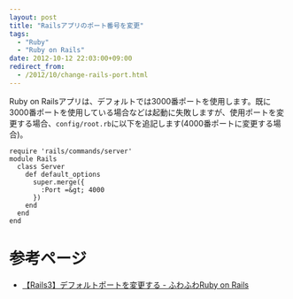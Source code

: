 ```yaml
---
layout: post
title: "Railsアプリのポート番号を変更"
tags:
  - "Ruby"
  - "Ruby on Rails"
date: 2012-10-12 22:03:00+09:00
redirect_from:
  - /2012/10/change-rails-port.html
---
```


Ruby on Railsアプリは、デフォルトでは3000番ポートを使用します。既に3000番ポートを使用している場合などは起動に失敗しますが、使用ポートを変更する場合、`config/root.rb`に以下を追記します(4000番ポートに変更する場合)。

```
require 'rails/commands/server'
module Rails
  class Server
    def default_options
      super.merge({
        :Port =&gt; 4000
      })
    end
  end
end
```

# 参考ページ

* [【Rails3】デフォルトポートを変更する - ふわふわRuby on Rails](http://d.hatena.ne.jp/zucay/20111121/1321856764)
